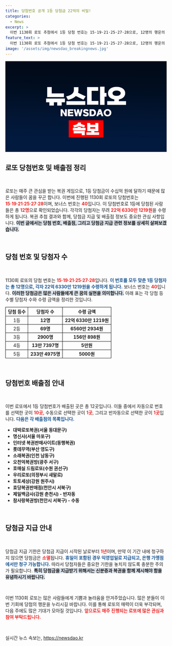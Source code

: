 ```yaml
---
title: 당첨번호 공개 1등 당첨금 22억의 비밀!
categories:
  - News
excerpt: >
  이번 1130회 로또 추첨에서 1등 당첨 번호는 15·19·21·25·27·28으로, 12명의 행운의 주인공들이 각각 22억 원을 손에 쥐었습니다! 이제 당신의 로또는 몇등? 클릭해서 당첨 비법을 확인하세요!
feature_text: >
  이번 1130회 로또 추첨에서 1등 당첨 번호는 15·19·21·25·27·28으로, 12명의 행운의 주인공들이 각각 22억 원을 손에 쥐었습니다! 이제 당신의 로또는 몇등? 클릭해서 당첨 비법을 확인하세요!
image: '/assets/img/newsdao_breakingnews.jpg'
---
```


<p><img src="/assets/img/newsdao_breakingnews.jpg" alt="koreaapp 속보" /></p>

<h2 data-ke-size="size26">로또 당첨번호 및 배출점 정리</h2>

<p data-ke-size="size16">&nbsp;</p> 

<p>로또는 매주 큰 관심을 받는 복권 게임으로, 1등 당첨금이 수십억 원에 달하기 때문에 많은 사람들이 꿈을 꾸곤 합니다. 이번에 진행된 1130회 로또의 당첨번호는 <b><span style="color: #ee2323;">15·19·21·25·27·28</span></b>이며, 보너스 번호는 <b><span style="color: #ee2323;">40</span></b>입니다. 이 당첨번호로 1등에 당첨된 사람들은 총 <b><span style="color: #ee2323;">12명</span></b>으로 확인되었습니다. 각각의 당첨자는 무려 <b><span style="color: #ee2323;">22억 6330만 1219원</span></b>을 수령하게 됩니다. 복권 추첨 결과와 함께, 당첨금 지급 및 배출점 정보도 중요한 관심 사항입니다. <b><span style="background-color: #21538527;">이번 글에서는 당첨 번호, 배출점, 그리고 당첨금 지급 관련 정보를 상세히 살펴보겠습니다.</span></b></p>

<p data-ke-size="size16">&nbsp;</p> 

<h2 data-ke-size="size26">당첨 번호 및 당첨자 수</h2>

<p data-ke-size="size16">&nbsp;</p> 

<p>1130회 로또의 당첨 번호는 <b><span style="color: #ee2323;">15·19·21·25·27·28</span></b>입니다. <b><span style="color: #1a5490;">이 번호를 모두 맞춘 1등 당첨자는 총 12명으로, 각자 22억 6330만 1219원을 수령하게 됩니다.</span></b> 보너스 번호는 <b><span style="color: #ee2323;">40</span></b>입니다. <b><span style="background-color: #21538527;">이러한 당첨금은 많은 사람들에게 큰 꿈의 실현을 의미합니다.</span></b> 아래 표는 각 당첨 등수별 당첨자 수와 수령 금액을 정리한 것입니다. </p>

<table style="width: 100%; border-collapse: collapse;">
    <thead>
        <tr>
            <th style="border: 1px solid #000; text-align: center;">당첨 등수</th>
            <th style="border: 1px solid #000; text-align: center;">당첨자 수</th>
            <th style="border: 1px solid #000; text-align: center;">수령 금액</th>
        </tr>
    </thead>
    <tbody>
        <tr>
            <td style="border: 1px solid #000; text-align: center;">1등</td>
            <td style="border: 1px solid #000; text-align: center;"><b>12명</b></td>
            <td style="border: 1px solid #000; text-align: center;"><b>22억 6330만 1219원</b></td>
        </tr>
        <tr>
            <td style="border: 1px solid #000; text-align: center;">2등</td>
            <td style="border: 1px solid #000; text-align: center;"><b>69명</b></td>
            <td style="border: 1px solid #000; text-align: center;"><b>6560만 2934원</b></td>
        </tr>
        <tr>
            <td style="border: 1px solid #000; text-align: center;">3등</td>
            <td style="border: 1px solid #000; text-align: center;"><b>2900명</b></td>
            <td style="border: 1px solid #000; text-align: center;"><b>156만 898원</b></td>
        </tr>
        <tr>
            <td style="border: 1px solid #000; text-align: center;">4등</td>
            <td style="border: 1px solid #000; text-align: center;"><b>13만 7397명</b></td>
            <td style="border: 1px solid #000; text-align: center;"><b>5만원</b></td>
        </tr>
        <tr>
            <td style="border: 1px solid #000; text-align: center;">5등</td>
            <td style="border: 1px solid #000; text-align: center;"><b>233만 4975명</b></td>
            <td style="border: 1px solid #000; text-align: center;"><b>5000원</b></td>
        </tr>
    </tbody>
</table>

<p data-ke-size="size16">&nbsp;</p> 

<h2 data-ke-size="size26">당첨번호 배출점 안내</h2>

<p data-ke-size="size16">&nbsp;</p> 

<p>이번 로또에서 1등 당첨번호가 배출된 곳은 총 12곳입니다. 이들 중에서 자동으로 번호를 선택한 곳이 <b><span style="color: #ee2323;">10곳</span></b>, 수동으로 선택한 곳이 <b><span style="color: #ee2323;">1곳</span></b>, 그리고 반자동으로 선택한 곳이 <b><span style="color: #ee2323;">1곳</span></b>입니다. <b><span style="color: #1a5490;">다음은 각 배출점의 목록입니다.</span></b> </p>

<ul>
    <li><b>대박로또복권(서울 동대문구)</b></li>
    <li><b>명신사(서울 마포구)</b></li>
    <li><b>인터넷 복권판매사이트(동행복권)</b></li>
    <li><b>롯데무역(부산 영도구)</b></li>
    <li><b>소래복권(인천 남동구)</b></li>
    <li><b>오천억복권방(광주 서구)</b></li>
    <li><b>호매실 드림로또(수원 권선구)</b></li>
    <li><b>우리로또(의정부시 새말로)</b></li>
    <li><b>토토세상(강원 원주시)</b></li>
    <li><b>효당복권판매점(천안시 서북구)</b></li>
    <li><b>제일백금사(강원 춘천시) - 반자동</b></li>
    <li><b>참사랑복권방(천안시 서북구) - 수동</b></li>
</ul>

<p data-ke-size="size16">&nbsp;</p> 

<h2 data-ke-size="size26">당첨금 지급 안내</h2>

<p data-ke-size="size16">&nbsp;</p> 

<p>당첨금 지급 기한은 당첨금 지급이 시작된 날로부터 <b><span style="color: #ee2323;">1년</span></b>이며, 만약 이 기간 내에 청구하지 않으면 당첨금은 <b><span style="color: #ee2323;">소멸</span></b>됩니다. <b><span style="color: #1a5490;">휴일이 포함된 경우 익영업일로 지급되고, 은행 가맹점에서만 청구 가능합니다.</span></b> 따라서 당첨자들은 중요한 기한을 놓치지 않도록 충분한 주의가 필요합니다. <b><span style="background-color: #21538527;">특히 당첨금을 지급받기 위해서는 신분증과 복권을 함께 제시해야 함을 유념하시기 바랍니다.</span></b></p>

<p data-ke-size="size16">&nbsp;</p> 

<p>이번 1130회 로또는 많은 사람들에게 기쁨과 놀라움을 안겨주었습니다. 많은 분들이 이번 기회에 당첨의 행운을 누리시길 바랍니다. 이를 통해 로또의 매력이 더욱 부각되며, 다음 주에도 많은 기대가 모아질 것입니다. <b><span style="color: #ee2323;">앞으로도 매주 진행되는 로또에 많은 관심과 참여 부탁드립니다.</span></b> </p>

<p data-ke-size="size16">&nbsp;</p> 
실시간 뉴스 속보는, <a href="https://newsdao.kr" rel="dofollow">https://newsdao.kr</a>



